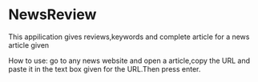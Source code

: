 # NewsReview
This appilication gives reviews,keywords and complete article for a news article given


How to use:
         go to any news website and open a article,copy the URL and paste it in the text box given for the URL.Then press enter.
